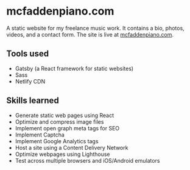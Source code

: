# mcfaddenpiano.com

A static website for my freelance music work. It contains a bio, photos, videos, and a contact form. The site is live at [mcfaddenpiano.com](https://mcfaddenpiano.com).

## Tools used

- Gatsby (a React framework for static websites)
- Sass
- Netlify CDN

## Skills learned

- Generate static web pages using React
- Optimize and compress image files
- Implement open graph meta tags for SEO
- Implement Captcha
- Implement Google Analytics tags
- Host a site using a Content Delivery Network
- Optimize webpages using Lighthouse
- Test across multiple browsers and iOS/Android emulators
